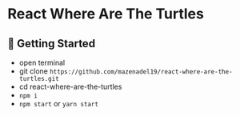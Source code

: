# React Where Are The Turtles

## 🚀 Getting Started

- open terminal
- git clone `https://github.com/mazenadel19/react-where-are-the-turtles.git`
- cd react-where-are-the-turtles
- `npm i`
- `npm start` or `yarn start`
